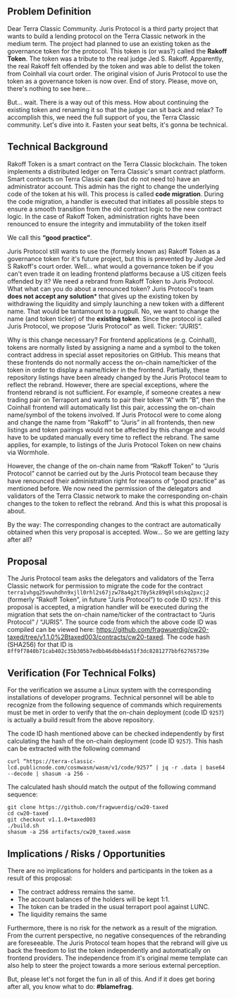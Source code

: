 ## Problem Definition

Dear Terra Classic Community. Juris Protocol is a third party project that wants to build a lending protocol on the Terra Classic network in the medium term. The project had planned to use an existing token as the governance token for the protocol. This token is (or was?) called the **Rakoff Token**. The token was a tribute to the real judge Jed S. Rakoff. Apparently, the real Rakoff felt offended by the token and was able to delist the token from Coinhall via court order. The original vision of Juris Protocol to use the token as a governance token is now over. End of story. Please, move on, there's nothing to see here...

But... wait. There is a way out of this mess. How about continuing the existing token and renaming it so that the judge can sit back and relax? To accomplish this, we need the full support of you, the Terra Classic community. Let's dive into it. Fasten your seat belts, it's gonna be technical.

## Technical Background

Rakoff Token is a smart contract on the Terra Classic blockchain. The token implements a distributed ledger on Terra Classic's smart contract platform. Smart contracts on Terra Classic **can** (but do not need to) have an administrator account. This admin has the right to change the underlying code of the token at his will. This process is called **code migration**. During the code migration, a handler is executed that initiates all possible steps to ensure a smooth transition from the old contract logic to the new contract logic. In the case of Rakoff Token, administration rights have been renounced to ensure the integrity and immutability of the token itself

We call this **“good practice”**.

Juris Protocol still wants to use the (formely known as) Rakoff Token as a governance token for it's future project, but this is prevented by Judge Jed S Rakoff's court order. Well... what would a governance token be if you can't even trade it on leading frontend platforms because a US citizen feels offended by it? We need a rebrand from Rakoff Token to Juris Protocol. What what can you do about a renounced token? Juris Protocol's team **does not accept any solution*** that gives up the existing token by withdrawing the liquidity and simply launching a new token with a different name. That would be tantamount to a rugpull. No, we want to change the name (and token ticker) of the **existing token**. Since the protocol is called Juris Protocol, we propose “Juris Protocol” as well. Ticker: “JURIS”.

Why is this change necessary? For frontend applications (e.g. Coinhall), tokens are normally listed by assigning a name and a symbol to the token contract address in special asset repositories on GitHub. This means that these frontends do not normally access the on-chain name/ticker of the token in order to display a name/ticker in the frontend. Partially, these repository listings have been already changed by the Juris Protocol team to reflect the rebrand. However, there are special exceptions, where the frontend rebrand is not sufficient. For example, if someone creates a new trading pair on Terraport and wants to pair their token “A” with “B”, then the Coinhall frontend will automatically list this pair, accessing the on-chain name/symbol of the tokens involved. If Juris Protocol were to come along and change the name from “Rakoff” to “Juris” in all frontends, then new listings and token pairings would not be affected by this change and would have to be updated manually every time to reflect the rebrand. The same applies, for example, to listings of the Juris Protocol Token on new chains via Wormhole.

However, the change of the on-chain name from “Rakoff Token” to “Juris Protocol” cannot be carried out by the Juris Protocol team because they have renounced their administration right for reasons of “good practice” as mentioned before. We now need the permission of the delegators and validators of the Terra Classic network to make the corresponding on-chain changes to the token to reflect the rebrand. And this is what this proposal is about.

By the way: The corresponding changes to the contract are automatically obtained when this very proposal is accepted. Wow... So we are getting lazy after all?

## Proposal

The Juris Protocol team asks the delegators and validators of the Terra Classic network for permission to migrate the code for the contract `terra1vhgq25vwuhdhn9xjll0rhl2s67jzw78a4g2t78y5kz89q9lsdskq2pxcj2` (formerly “Rakoff Token”, in future “Juris Protocol”) to code ID `9257`. If this proposal is accepted, a migration handler will be executed during the migration that sets the on-chain name/ticker of the contractact to “Juris Protocol” / “JURIS”. The source code from which the above code ID was compiled can be viewed here: https://github.com/fragwuerdig/cw20-taxed/tree/v1.1.0%2Btaxed003/contracts/cw20-taxed. The code hash (SHA256) for that ID is `8ff9f7840b71cab402c35b305b7edbb46dbb4da51f3dc8281277bbf62765739e`

## Verification (For Technical Folks)

For the verification we assume a Linux system with the corresponding installations of developer programs. Technical personnel will be able to recognize from the following sequence of commands which requirements must be met in order to verify that the on-chain deployment (code ID `9257`) is actually a build result from the above repository.

The code ID hash mentioned above can be checked independently by first calculating the hash of the on-chain deployment (code ID `9257`). This hash can be extracted with the following command

```
curl “https://terra-classic-lcd.publicnode.com/cosmwasm/wasm/v1/code/9257” | jq -r .data | base64 --decode | shasum -a 256 -
```

The calculated hash should match the output of the following command sequence:

```
git clone https://github.com/fragwuerdig/cw20-taxed
cd cw20-taxed
git checkout v1.1.0+taxed003
./build.sh
shasum -a 256 artifacts/cw20_taxed.wasm
```

## Implications / Risks / Opportunities

There are no implications for holders and participants in the token as a result of this proposal:
- The contract address remains the same.
- The account balances of the holders will be kept 1:1.
- The token can be traded in the usual terraport pool against LUNC.
- The liquidity remains the same

Furthermore, there is no risk for the network as a result of the migration. From the current perspective, no negative consequences of the rebranding are foreseeable. The Juris Protocol team hopes that the rebrand will give us back the freedom to list the token independently and automatically on frontend providers. The independence from it's original meme template can also help to steer the project towards a more serious external perception.

But, please let's not forget the fun in all of this. And if it does get boring after all, you know what to do: **#blamefrag**.
